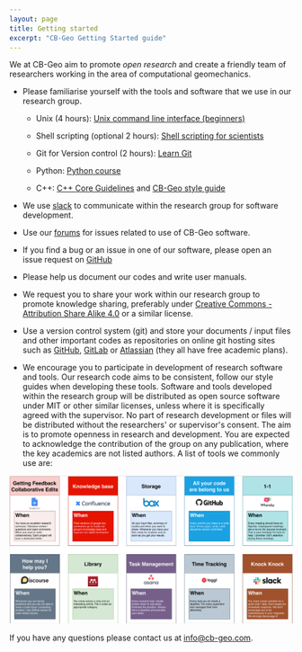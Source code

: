 ```yaml
---
layout: page
title: Getting started
excerpt: "CB-Geo Getting Started guide"
---
```


We at CB-Geo aim to promote *open research* and create a friendly team of researchers working in the area of computational geomechanics.

* Please familiarise yourself with the tools and software that we use in our research group.

    + Unix (4 hours): [Unix command line interface (beginners)](https://www.ucs.cam.ac.uk/docs/course-notes/unix-courses/UnixCLI/notes.pdf)

    + Shell scripting (optional 2 hours): [Shell scripting for scientists](https://www.ucs.cam.ac.uk/docs/course-notes/unix-courses/ShellScriptingSci)

    + Git for Version control (2 hours): [Learn Git](https://cb-geo.github.io/git-course)

    + Python: [Python course](https://github.com/kks32-courses/ce311k)

    + C++: [C++ Core Guidelines](http://isocpp.github.io/CppCoreGuidelines/CppCoreGuidelines) and [CB-Geo style guide](https://cb-geo.github.io/cpp-guide/#/)

* We use [slack](https://cb-geo.slack.com) to communicate within the research group for software development.

* Use our [forums](https://cb-geo.discourse.group) for issues related to use of CB-Geo software.

* If you find a bug or an issue in one of our software, please open an issue request on [GitHub](https://github.com/cb-geo)

* Please help us document our codes and write user manuals.

* We request you to share your work within our research group to promote knowledge sharing, preferably under [Creative Commons - Attribution Share Alike 4.0](https://creativecommons.org/licenses/by-sa/4.0/) or a similar license.

* Use a version control system (git) and store your documents / input files and other important codes as repositories on online git hosting sites such as [GitHub](https://github.com), [GitLab](https://gitlab.com/users/sign_in) or [Atlassian](https://bitbucket.org) (they all have free academic plans).

* We encourage you to participate in development of research software and tools. Our research code aims to be consistent, follow our style guides when developing these tools. Software and tools developed within the research group will be distributed as open source software under MIT or other similar licenses, unless where it is specifically agreed with the supervisor. No part of research development or files will be distributed without the researchers' or supervisor's consent. The aim is to promote openness in research and development. You are expected to acknowledge the contribution of the group on any publication, where the key academics are not listed authors. A list of tools we commonly use are:

![tools](tools.png)

If you have any questions please contact us at [info@cb-geo.com](mailto:info@cb-geo.com).
